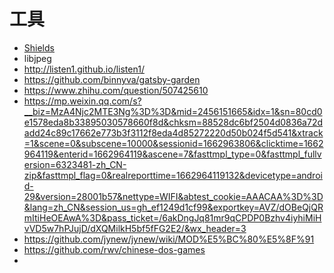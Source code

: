 # 工具
- [Shields](https://shields.io/) 
- libjpeg
- http://listen1.github.io/listen1/
- https://github.com/binnyva/gatsby-garden
- https://www.zhihu.com/question/507425610
- https://mp.weixin.qq.com/s?__biz=MzA4Njc2MTE3Ng%3D%3D&mid=2456151665&idx=1&sn=80cd0e1578eda8b33895030578660f8d&chksm=88528dc6bf2504d0836a72dadd24c89c17662e773b3f3112f8eda4d85272220d50b024f5d541&xtrack=1&scene=0&subscene=10000&sessionid=1662963806&clicktime=1662964119&enterid=1662964119&ascene=7&fasttmpl_type=0&fasttmpl_fullversion=6323481-zh_CN-zip&fasttmpl_flag=0&realreporttime=1662964119132&devicetype=android-29&version=28001b57&nettype=WIFI&abtest_cookie=AAACAA%3D%3D&lang=zh_CN&session_us=gh_ef1249d1cf99&exportkey=AVZ/dOBeQjQRmItiHeOEAwA%3D&pass_ticket=/6akDngJq81mr9qCPDP0Bzhv4iyhiMiHvVD5w7hPJujD/dXQMilkH5bf5fFG2E2/&wx_header=3
- https://github.com/jynew/jynew/wiki/MOD%E5%BC%80%E5%8F%91
- https://github.com/rwv/chinese-dos-games
- 